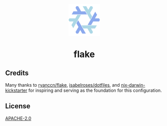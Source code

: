 <div align="center">
    <img src="assets/nix.svg" width="100">
    <h1>flake</h1>
</div>

## Credits

Many thanks to [ryanccn/flake](https://github.com/ryanccn/flake), [isabelroses/dotfiles](https://github.com/isabelroses/dotfiles), and [nix-darwin-kickstarter](https://github.com/ryan4yin/nix-darwin-kickstarter) for inspiring and serving as the foundation for this configuration.

## License

[APACHE-2.0](LICENSE)
